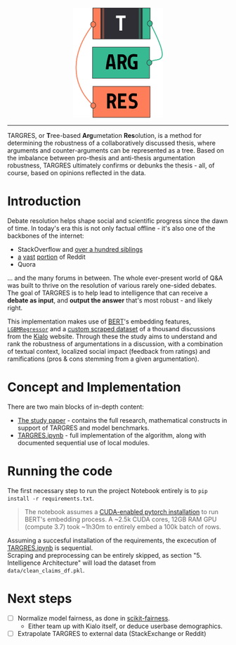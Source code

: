 <p align="center">
    <img style="cursor: default;" src="./logo/logo.svg" height="250px" alt="TARGRES Logo" />
</p>

--------

TARGRES, or **T**ree-based **Arg**umetation **Res**olution, is a method for determining the robustness of a collaboratively discussed thesis, where arguments and counter-arguments can be represented as a tree. Based on the imbalance between pro-thesis and anti-thesis argumentation robustness, TARGRES ultimately confirms or debunks the thesis - all, of course, based on opinions reflected in the data.

# Introduction

Debate resolution helps shape social and scientific progress since the dawn
of time. In today's era this is not only factual offline - it's
also one of the backbones of the internet:

- StackOverflow and [over a hundred siblings](https://stackexchange.com/sites)
- [a](http://www.reddit.com/r/explainlikeimfive+doesanybodyelse+tipofmytongue+answers+explainlikeIAmA+relationship_advice+whatisthisthing+techsupport+explainlikeimcalvin+whatsthisbug+tipofmypenis+whatstheword+homeworkhelp+relationshipadvice+species+NoStupidQuestions) [vast](http://www.reddit.com/r/AskReddit+AskScience+AskHistorians+AskWomen+AskMen+AskCulinary+TrueAskReddit+AskSocialScience+AskEngineers+AskPhilosophy+AskScienceFiction+Ask_Politics+AskAcademia+AskTransgender+AskComputerScience+AskDrugs+AskFeminists+AskGames+AskPhotography+AskUk+AskStatistics+AskSciTech+AskSciTech+askGSM+AskModerators) [portion](http://www.reddit.com/r/help+findareddit+modhelp+csshelp+bugs+RESissues+askmoderators+aboutreddit) of Reddit
- Quora

... and the many forums in between. The whole ever-present world of
Q\&A was built to thrive on the resolution of various rarely one-sided
debates. The goal of
TARGRES is to help lead to intelligence that can receive a **debate as
input**, and **output the answer** that's most robust - and likely
right.  

This implementation makes use of [BERT](https://github.com/google-research/bert)'s embedding features, [`LGBMRegressor`](https://lightgbm.readthedocs.io/en/latest/pythonapi/lightgbm.LGBMRegressor.html) and a [custom scraped dataset](./data) of a thousand discussions from the [Kialo](https://kialo.com) website. Through these the study aims to understand and rank the robustness of argumentations in a discussion, with a combination of
textual context, localized social impact (feedback from ratings) and
ramifications (pros \& cons stemming from a given argumentation). 

# Concept and Implementation

There are two main blocks of in-depth content:
- [The study paper](./TARGRES_Project_Paper.pdf) - contains the full research, mathematical constructs in support of TARGRES and model benchmarks.
- [TARGRES.ipynb](./TARGRES.ipynb) - full implementation of the algorithm, along with documented sequential use of local modules.

# Running the code

The first necessary step to run the project Notebook entirely is to `pip install -r requirements.txt`.

> The notebook assumes a [CUDA-enabled pytorch installation](https://pytorch.org/get-started/locally/#with-cuda-1) to run BERT's embedding process. A ~2.5k CUDA cores, 12GB RAM GPU (compute 3.7) took ~1h30m to entirely embed a 100k batch of rows.

Assuming a succesful installation of the requirements, the excecution of [TARGRES.ipynb](./TARGRES.ipynb) is sequential.  
Scraping and preprocessing can be entirely skipped, as section "5. Intelligence Architecture" will load the dataset from `data/clean_claims_df.pkl`.

# Next steps

- [ ] Normalize model fairness, as done in [scikit-fairness](https://github.com/koaning/scikit-fairness).
    - Either team up with Kialo itself, or deduce userbase demographics.
- [ ] Extrapolate TARGRES to external data (StackExchange or Reddit)